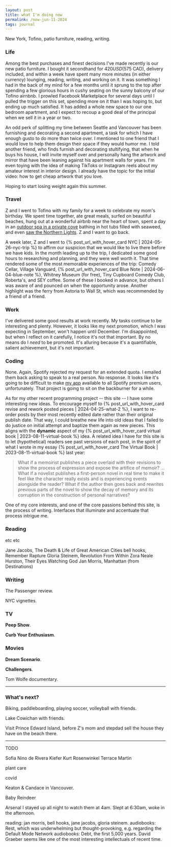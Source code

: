 ```yaml
---
layout: post
title: what I'm doing now
permalink: /now-jun-11-2024
tags: journal
---
```


New York, Tofino, patio furniture, reading, writing.

<!--more-->

### Life

Among the best purchases and finest decisions I've made recently is our new patio furniture.
I bought it secondhand for $420 USD ($575 CAD), delivery included, and within a week have spent many more minutes (in either currency) lounging, reading, writing, and working on it.
It was something I had in the back of my mind for a few months until it sprung to the top after spending a few glorious hours in cushy seating on the sunny balcony of our Tofino airnbnb.
I prowled Facebook Marketplace for several days until I pulled the trigger on this set, spending more on it than I was hoping to, but ending up much satisfied.
It has added a whole new space to our one bedroom apartment, and I expect to recoup a good deal of the principal when we sell it in a year or two.

An odd perk of splitting my time between Seattle and Vancouver has been furnishing and decorating a second apartment, a task for which I have enough gusto to do more than twice over.
I mentioned to one friend that I would love to help them design their space if they would humor me.
I told another friend, who finds furnish and decorating stultifying, that when he buys his house, I will invite myself over and personally hang the artwork and mirror that have been leaning against his apartment walls for years.
I'm even toying with the idea of making TikToks or Instagram reels about my amateur interest in interior design.
I already have the topic for the initial video: how to get cheap artwork that you love.

Hoping to start losing weight again this summer.

### Travel

Z and I went to Tofino with my family for a week to celebrate my mom's birthday.
We spent time together, ate great meals, surfed on beautiful beaches, hung out at a wonderful airbnb near the heart of town, spent a day in an [outdoor spa in a private cove](https://www.moonjellyspa.ca/) bathing in hot tubs filled with seaweed, and even [saw the Northern Lights](https://www.wikiwand.com/en/May_2024_solar_storms).
Z and I want to go back.

A week later, Z and I went to {% post_url_with_hover_card NYC | 2024-05-26-nyc-trip %} to affirm our suspicion that we would like to live there before we have kids.
In the month leading up to the trip, I dedicated some good hours to researching and planning, and they were well worth it.
That time rendered some of the most memorable experiences of the trip: Comedy Cellar, Village Vanguard, {% post_url_with_hover_card Blue Note | 2024-06-04-blue-note %}, Whitney Museum (for free), Tiny Cupboard Comedy Club, Roberta's, and SEY coffee.
Some of these I booked in advance, but others I was aware of and pounced on when the opportunity arose.
Another highlight was the ferry from Astoria to Wall St, which was recommended by a friend of a friend.

### Work

I've delivered some good results at work recently.
My tasks continue to be interesting and plenty.
However, it looks like my next promotion, which I was expecting in September, won't happen until December.
I'm disappointed, but when I reflect on it carefully, I notice it's not that important.
By no means do I _need_ to be promoted.
It's alluring because it's a quantifiable, salient achievement, but it's not important.

### Coding

None.
Again, Spotify rejected my request for an extended quota.
I emailed them back asking to speak to a real person.
No response.
It looks like it's going to be difficult to make [my app](https://okjuan.me/muze-radio/) available to all Spotify premium users, unfortunately.
That project is going to sit on the backburner for a while.

As for my other recent programming project -- this site -- I have some interesting new ideas.
To encourage myself to {% post_url_with_hover_card revise and rework posted pieces | 2024-04-25-what-2 %}, I want to re-order posts by their most recently edited date rather than their original publish date.
That way, I could breathe new life into old ideas that I failed to do justice on initial attempt and baptize them again as new pieces.
This aligns with the **dynamic** aspect of my {% post_url_with_hover_card virtual book | 2023-08-11-virtual-book %} idea.
A related idea I have for this site is to let (hypothetical) readers see past versions of each post, in the spirit of what I wrote in my essay {% post_url_with_hover_card The Virtual Book | 2023-08-11-virtual-book %} last year:

> What if a memoirist publishes a piece overlaid with their revisions to show the process of expression and expose the artifice of memoir?
> ...
> What if a novelist publishes a first-person novel in real time to make it feel like the character really exists and is experiencing events alongside the reader?
> What if the author then goes back and rewrites previous parts of the novel to show the decay of memory and its corruption in the construction of personal narratives?

One of my core interests, and one of the core passions behind this site, is the process of writing.
Interfaces that illuminate and accentuate that process intrigue me.

### Reading

etc
etc

Jane Jacobs, The Death & Life of Great American Cities
bell hooks, Remember Rapture
Gloria Steinem, Revolution From Within
Zora Neale Hurston, Their Eyes Watching God
Jan Morris, Manhattan (from Destinations)

### Writing

The Passenger review.

NYC vignettes.

### TV

__Peep Show__.

__Curb Your Enthusiasm__.

### Movies

__Dream Scenario__.

__Challengers__.

Tom Wolfe documentary.

---

### What's next?

Biking, paddleboarding, playing soccer, volleyball with friends.

Lake Cowichan with friends.

Visit Prince Edward Island, before Z's mom and stepdad sell the house they have on the beach there.

---

TODO

Sofia Nino de Rivera
Kiefer
Kurt Rosenwinkel
Terrace Martin

plant care

covid

Keaton & Candace in Vancouver.

Baby Reindeer

Arsenal
I stayed up all night to watch them at 4am.
Slept at 6:30am, woke in the afternoon.

reading: jan morris, bell hooks, jane jacobs, gloria steinem.
audiobooks: Rest, which was underwhelming but thought-provoking, e.g. regarding the Default Mode Network
audiobooks: Debt, the first 5,000 years. David Graeber seems like one of the most interesting intellectuals of recent time.